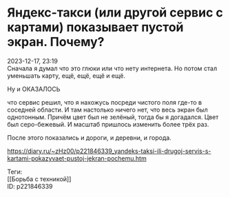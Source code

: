 Яндекс-такси (или другой сервис с картами) показывает пустой экран. Почему?
============================================================================

   
 2023-12-17, 23:19   
  Сначала я думал что это глюки или что нету интернета. Но потом стал уменьшать карту, ещё, ещё, ещё и ещё.   
   
 Ну и ОКАЗАЛОСЬ   
   
 что сервис решил, что я нахожусь посреди чистого поля где-то в соседней области. И там настолько ничего нет, что весь экран был однотонным. Причём цвет был не зелёный, тогда бы я догадался. Цвет был серо-бежевый. И масштаб пришлось изменить более трёх раз.   
   
 После этого показались и дороги, и деревни, и города.   
    
 <https://diary.ru/~zHz00/p221846339_yandeks-taksi-ili-drugoj-servis-s-kartami-pokazyvaet-pustoj-jekran-pochemu.htm>   
   
 Теги:   
 [[Борьба с техникой]]   
 ID: p221846339